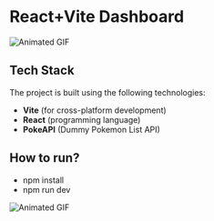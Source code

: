 # React+Vite Dashboard

![Animated GIF](https://i.gifer.com/J4o.gif)

## Tech Stack  
The project is built using the following technologies:  

- **Vite** (for cross-platform development)  
- **React** (programming language)  
- **PokeAPI** (Dummy Pokemon List API)

## How to run?

- npm install
- npm run dev 

![Animated GIF](https://media1.giphy.com/media/l3mZnuz4coJp8EBBm/giphy.gif)


